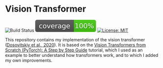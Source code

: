 # Vision Transformer

![Build Status](https://github.com/mihaimorariu/vision-transformer/actions/workflows/main.yml/badge.svg)
![Code Coverage](https://raw.githubusercontent.com/mihaimorariu/vision-transformer/coverage-badge/coverage.svg)
[![License: MIT](https://img.shields.io/badge/License-MIT-yellow.svg)](https://opensource.org/licenses/MIT)

This repository contains my implementation of the vision transformer ([Dosovitskiy et al., 2020](https://arxiv.org/abs/2010.11929)). It is based on the [Vision Transformers from Scratch (PyTorch): A Step by Step Guide](https://medium.com/mlearning-ai/vision-transformers-from-scratch-pytorch-a-step-by-step-guide-96c3313c2e0c) tutorial, which I used as an example to better understand how transformers work, and to which I added my own improvements.
